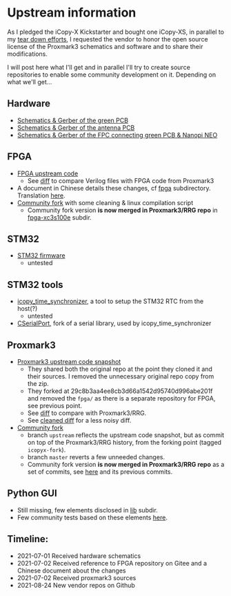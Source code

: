 # Upstream information

As I pledged the iCopy-X Kickstarter and bought one iCopy-XS, in parallel to my [tear down efforts](https://github.com/iCopy-X-Community/icopyx-teardown),
I requested the vendor to honor the open source license of the Proxmark3 schematics and software and to share their modifications.

I will post here what I'll get and in parallel I'll try to create source repositories to enable some community development on it. Depending on what we'll get...

## Hardware

* [Schematics & Gerber of the green PCB](https://github.com/Nikola-Lab/icopy_hw_main_pcb)
* [Schematics & Gerber of the antenna PCB](https://github.com/Nikola-Lab/icopy_hw_ant_pcb)
* [Schematics & Gerber of the FPC connecting green PCB & Nanopi NEO](https://github.com/Nikola-Lab/icopy_hw_usb_fpc)

## FPGA

* [FPGA upstream code](https://github.com/Nikola-Lab/icopy_fpga_3s_0921)
  * See [diff](fpga/icopyx-fpga.diff) to compare Verilog files with FPGA code from Proxmark3
* A document in Chinese details these changes, cf [fpga](fpga) subdirectory. Translation [here](https://github.com/iCopy-X-Community/icopyx-community-hw/blob/master/FPGA%20Porting%20changes%20(ARM)(FPGA)V1.0_20210702.txt).
* [Community fork](https://github.com/iCopy-X-Community/icopyx-community-fpga) with some cleaning & linux compilation script
  * Community fork version **is now merged in Proxmark3/RRG repo** in [fpga-xc3s100e](https://github.com/RfidResearchGroup/proxmark3/tree/master/fpga-xc3s100e) subdir.
## STM32

* [STM32 firmware](https://github.com/Nikola-Lab/icopy_stm32)
  * untested

## STM32 tools

* [icopy_time_synchronizer](https://github.com/Nikola-Lab/icopy_time_synchronizer), a tool to setup the STM32 RTC from the host(?)
  * untested
* [CSerialPort](https://github.com/Nikola-Lab/CSerialPort), fork of a serial library, used by icopy_time_synchronizer
## Proxmark3

* [Proxmark3 upstream code snapshot](proxmark3/2021-07-02-09-41-01-766.zip)
  * They shared both the original repo at the point they cloned it and their sources. I removed the unnecessary original repo copy from the zip.
  * They forked at 29c8b3aa4ee8cb3d66a1542d95740d996abe201f and removed the `fpga/` as there is a separate repository for FPGA, see previous point.
  * See [diff](proxmark3/2021-07-02-09-41-01-766.diff) to compare with Proxmark3/RRG.
  * See [cleaned diff](proxmark3/2021-07-02-09-41-01-766-cleaned.diff) for a less noisy diff.
* [Community fork](https://github.com/iCopy-X-Community/icopyx-community-pm3)
  * branch `upstream` reflects the upstream code snapshot, but as commit on top of the Proxmark3/RRG history, from the forking point (tagged `icopyx-fork`).
  * branch `master` reverts a few unneeded changes.
  * Community fork version **is now merged in Proxmark3/RRG repo** as a set of commits, see [here](https://github.com/RfidResearchGroup/proxmark3/commit/ca2fcecfb94ad8b9cc049a30df9b59ce2a8a409f) and its previous commits.
## Python GUI

* Still missing, few elements disclosed in [lib](lib) subdir.
* Few community tests based on these elements [here](https://github.com/iCopy-X-Community/icopyx-community-tests).
## Timeline:

* 2021-07-01 Received hardware schematics
* 2021-07-02 Received reference to FPGA repository on Gitee and a Chinese document about the changes
* 2021-07-02 Received proxmark3 sources
* 2021-08-24 New vendor repos on Github

